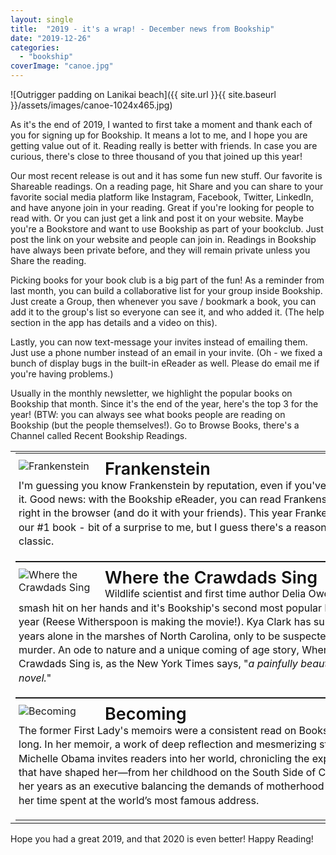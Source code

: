 ```yaml
---
layout: single
title:  "2019 - it's a wrap! - December news from Bookship"
date: "2019-12-26"
categories: 
  - "bookship"
coverImage: "canoe.jpg"
---
```


![Outrigger padding on Lanikai beach]({{ site.url }}{{ site.baseurl }}/assets/images/canoe-1024x465.jpg)

As it's the end of 2019, I wanted to first take a moment and thank each of you for signing up for Bookship. It means a lot to me, and I hope you are getting value out of it. Reading really is better with friends. In case you are curious, there's close to three thousand of you that joined up this year!

Our most recent release is out and it has some fun new stuff. Our favorite is Shareable readings. On a reading page, hit Share and you can share to your favorite social media platform like Instagram, Facebook, Twitter, LinkedIn, and have anyone join in your reading. Great if you're looking for people to read with. Or you can just get a link and post it on your website. Maybe you're a Bookstore and want to use Bookship as part of your bookclub. Just post the link on your website and people can join in. Readings in Bookship have always been private before, and they will remain private unless you Share the reading.

Picking books for your book club is a big part of the fun! As a reminder from last month, you can build a collaborative list for your group inside Bookship. Just create a Group, then whenever you save / bookmark a book, you can add it to the group's list so everyone can see it, and who added it. (The help section in the app has details and a video on this).

Lastly, you can now text-message your invites instead of emailing them. Just use a phone number instead of an email in your invite. (Oh - we fixed a bunch of display bugs in the built-in eReader as well. Please do email me if you're having problems.)

Usually in the monthly newsletter, we highlight the popular books on Bookship that month. Since it's the end of the year, here's the top 3 for the year! (BTW: you can always see what books people are reading on Bookship (but the people themselves!). Go to Browse Books, there's a Channel called Recent Bookship Readings.

<table style="border-width:0;margin1:0 auto;min-width1:600px;width1:600px" width="100%"><tbody><tr><td align1="center"><div></div><table bgcolor1="#FFFFFF" cellpadding="15" cellspacing="0" style="margin:0 auto;min-width:600px;width:600px"><tbody><tr><td align="left" style="padding:20px 5px;padding-top:10px" valign="top"><a style="padding:0" target="_blank" href="http://www.amazon.com/Frankenstein-Mary-Shelley-ebook/dp/B00FDS85EC?SubscriptionId=AKIAIKMVYJ6MJU6ROZYQ&amp;tag=codexmap-20&amp;linkCode=xm2&amp;camp=2025&amp;creative=165953&amp;creativeASIN=B00FDS85EC" rel="noopener noreferrer"><img align="left" style="border:0 none;max-width:115px;min-width:115px; padding-right: 20px;" alt="Frankenstein" src="{{ site.url }}{{ site.baseurl }}/assets/images/51N%2B-E2eP6L.jpg"> </a><span style="color1:#111111;display:block;font-size:27px;font-weight:600;line-height:1.1;white-space:nowrap"><a style="color:#111111;padding:0;text-decoration:none" target="_blank" href="http://www.amazon.com/Frankenstein-Mary-Shelley-ebook/dp/B00FDS85EC?SubscriptionId=AKIAIKMVYJ6MJU6ROZYQ&amp;tag=codexmap-20&amp;linkCode=xm2&amp;camp=2025&amp;creative=165953&amp;creativeASIN=B00FDS85EC" rel="noopener noreferrer">Frankenstein </a></span><span style="color:#111111;display:block;font-size1:15px;line-height:1.4">I'm guessing you know Frankenstein by reputation, even if you've never read it. Good news: with the Bookship eReader, you can read Frankenstein for free, right in the browser (and do it with your friends). This year Frankenstein was our #1 book - bit of a surprise to me, but I guess there's a reason it's a classic.</span></td></tr></tbody></table><div></div><table bgcolor1="#FFFFFF" cellpadding="15" cellspacing="0" style="margin:0 auto;min-width:600px;width:600px"><tbody><tr><td align="left" style="padding:20px 5px;padding-top:10px" valign="top"><a style="padding:0" target="_blank" href="https://www.amazon.com/Where-Crawdads-Sing-Delia-Owens/dp/0735219095?SubscriptionId=AKIAIKMVYJ6MJU6ROZYQ&amp;tag=codexmap-20&amp;linkCode=xm2&amp;camp=2025&amp;creative=165953&amp;creativeASIN=0735219095" rel="noopener noreferrer"><img align="left" style="border:0 none;max-width:115px;min-width:115px; padding-right: 20px;" alt="Where the Crawdads Sing" src="{{ site.url }}{{ site.baseurl }}/assets/images/51e2IgCOiOL.jpg"> </a><span style="color1:#111111;display:block;font-size:27px;font-weight:600;line-height:1.1;white-space:nowrap"><a style="color:#111111;padding:0;text-decoration:none" target="_blank" href="https://www.amazon.com/Where-Crawdads-Sing-Delia-Owens/dp/0735219095?SubscriptionId=AKIAIKMVYJ6MJU6ROZYQ&amp;tag=codexmap-20&amp;linkCode=xm2&amp;camp=2025&amp;creative=165953&amp;creativeASIN=0735219095" rel="noopener noreferrer">Where the Crawdads Sing </a></span><span style="color:#111111;display:block;font-size1:15px;line-height:1.4">Wildlife scientist and first time author Delia Owens has a smash hit on her hands and it's Bookship's second most popular book this year (Reese Witherspoon is making the movie!). Kya Clark has survived for years alone in the marshes of North Carolina, only to be suspected in a murder. An ode to nature and a unique coming of age story, Where the Crawdads Sing is, as the New York Times says, "<em>a painfully beautiful first novel.</em>"</span></td></tr></tbody></table><div></div><table bgcolor1="#FFFFFF" cellpadding="15" cellspacing="0" style="margin:0 auto;min-width:600px;width:600px"><tbody><tr><td align="left" style="padding:20px 5px;padding-top:10px" valign="top"><a style="padding:0" target="_blank" href="https://www.amazon.com/Becoming-Michelle-Obama-ebook/dp/B079ZYWJJ8?SubscriptionId=AKIAIKMVYJ6MJU6ROZYQ&amp;tag=codexmap-20&amp;linkCode=xm2&amp;camp=2025&amp;creative=165953&amp;creativeASIN=B079ZYWJJ8" rel="noopener noreferrer"><img align="left" style="border:0 none;max-width:115px;min-width:115px; padding-right: 20px;" alt="Becoming" src="{{ site.url }}{{ site.baseurl }}/assets/images/41qjF8L5xeL.jpg"> </a><span style="color1:#111111;display:block;font-size:27px;font-weight:600;line-height:1.1;white-space:nowrap"><a style="color:#111111;padding:0;text-decoration:none" target="_blank" href="https://www.amazon.com/Becoming-Michelle-Obama-ebook/dp/B079ZYWJJ8?SubscriptionId=AKIAIKMVYJ6MJU6ROZYQ&amp;tag=codexmap-20&amp;linkCode=xm2&amp;camp=2025&amp;creative=165953&amp;creativeASIN=B079ZYWJJ8" rel="noopener noreferrer">Becoming </a></span><span style="color:#111111;display:block;font-size1:15px;line-height:1.4">The former First Lady's memoirs were a consistent read on Bookship all year long. In her memoir, a work of deep reflection and mesmerizing storytelling, Michelle Obama invites readers into her world, chronicling the experiences that have shaped her—from her childhood on the South Side of Chicago to her years as an executive balancing the demands of motherhood and work, to her time spent at the world’s most famous address.</span></td></tr></tbody></table></td></tr><tr style1="margin-bottom:30px"></tr></tbody></table>

Hope you had a great 2019, and that 2020 is even better! Happy Reading!
